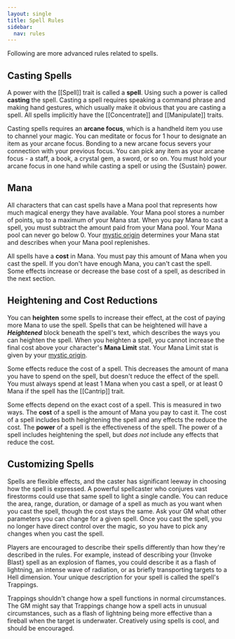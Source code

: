 ```yaml
---
layout: single
title: Spell Rules
sidebar:
  nav: rules
---
```


Following are more advanced rules related to spells.

## Casting Spells

A power with the [[Spell]] trait is called a **spell**. Using such a power is called **casting** the spell. Casting a spell requires speaking a command phrase and making hand gestures, which usually make it obvious that you are casting a spell. All spells implicitly have the [[Concentrate]] and [[Manipulate]] traits.

Casting spells requires an **arcane focus**, which is a handheld item you use to channel your magic. You can meditate or focus for 1 hour to designate an item as your arcane focus. Bonding to a new arcane focus severs your connection with your previous focus. You can pick any item as your arcane focus - a staff, a book, a crystal gem, a sword, or so on. You must hold your arcane focus in one hand while casting a spell or using the {Sustain} power.

## Mana

All characters that can cast spells have a Mana pool that represents how much magical energy they have available. Your Mana pool stores a number of points, up to a maximum of your Mana stat. When you pay Mana to cast a spell, you must subtract the amount paid from your Mana pool. Your Mana pool can never go below 0. Your [mystic origin](mystic-origins.html) determines your Mana stat and describes when your Mana pool replenishes.

All spells have a **cost** in Mana. You must pay this amount of Mana when you cast the spell. If you don't have enough Mana, you can't cast the spell. Some effects increase or decrease the base cost of a spell, as described in the next section.

## Heightening and Cost Reductions

You can **heighten** some spells to increase their effect, at the cost of paying more Mana to use the spell. Spells that can be heightened will have a ***Heightened*** block beneath the spell's text, which describes the ways you can heighten the spell. When you heighten a spell, you cannot increase the final cost above your character's **Mana Limit** stat. Your Mana Limit stat is given by your [mystic origin](mystic-origins.html).

Some effects reduce the cost of a spell. This decreases the amount of mana you have to spend on the spell, but doesn't reduce the effect of the spell. You must always spend at least 1 Mana when you cast a spell, or at least 0 Mana if the spell has the [[Cantrip]] trait.

Some effects depend on the exact cost of a spell. This is measured in two ways. The **cost** of a spell is the amount of Mana you pay to cast it. The cost of a spell includes both heightening the spell and any effects the reduce the cost. The **power** of a spell is the effectiveness of the spell. The power of a spell includes heightening the spell, but *does not* include any effects that reduce the cost.

## Customizing Spells

Spells are flexible effects, and the caster has significant leeway in choosing how the spell is expressed. A powerful spellcaster who conjures vast firestorms could use that same spell to light a single candle. You can reduce the area, range, duration, or damage of a spell as much as you want when you cast the spell, though the cost stays the same. Ask your GM what other parameters you can change for a given spell. Once you cast the spell, you no longer have direct control over the magic, so you have to pick any changes when you cast the spell.

Players are encouraged to describe their spells differently than how they're described in the rules. For example, instead of describing your {Invoke Blast} spell as an explosion of flames, you could describe it as a flash of lightning, an intense wave of radiation, or as briefly transporting targets to a Hell dimension. Your unique description for your spell is called the spell's Trappings.

Trappings shouldn't change how a spell functions in normal circumstances. The GM might say that Trappings change how a spell acts in unusual circumstances, such as a flash of lightning being more effective than a fireball when the target is underwater. Creatively using spells is cool, and should be encouraged.
